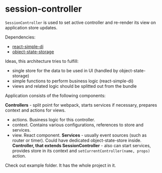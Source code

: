 # session-controller

`SessionController` is used to set active controller and re-render its view on application store updates.

Dependencies:

- [react-simple-di](https://github.com/kadirahq/react-simple-di)
- [object-state-storage](https://github.com/vadirn/object-state-storage)

Ideas, this architecture tries to fulfill:

- single store for the data to be used in UI (handled by object-state-storage)
- simple functions to perform business logic (react-simple-di)
- views and related logic should be splitted out from the bundle

Application consists of the following components:

**Controllers** - split point for webpack, starts services if necessary, prepares context and actions for views.
  - actions. Business logic for this controller.
  - context. Contains various configurations, references to store and services.
  - view. React component.
**Services** - usually event sources (such as router or timer). Could have dedicated object-state-store inside.
**Controller, that extends SessionController** - also can start services, provides store in its context and `setCurrentController(name, props)` action.

Check out example folder. It has the whole project in it.